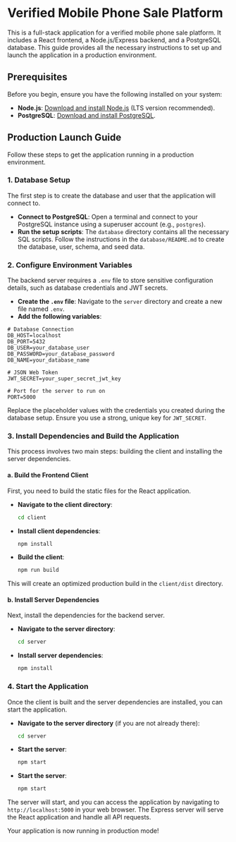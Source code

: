 # Verified Mobile Phone Sale Platform

This is a full-stack application for a verified mobile phone sale platform. It includes a React frontend, a Node.js/Express backend, and a PostgreSQL database. This guide provides all the necessary instructions to set up and launch the application in a production environment.

## Prerequisites

Before you begin, ensure you have the following installed on your system:

- **Node.js**: [Download and install Node.js](https://nodejs.org/) (LTS version recommended).
- **PostgreSQL**: [Download and install PostgreSQL](https://www.postgresql.org/download/).

## Production Launch Guide

Follow these steps to get the application running in a production environment.

### 1. Database Setup

The first step is to create the database and user that the application will connect to.

- **Connect to PostgreSQL**: Open a terminal and connect to your PostgreSQL instance using a superuser account (e.g., `postgres`).
- **Run the setup scripts**: The `database` directory contains all the necessary SQL scripts. Follow the instructions in the `database/README.md` to create the database, user, schema, and seed data.

### 2. Configure Environment Variables

The backend server requires a `.env` file to store sensitive configuration details, such as database credentials and JWT secrets.

- **Create the `.env` file**: Navigate to the `server` directory and create a new file named `.env`.
- **Add the following variables**:

```env
# Database Connection
DB_HOST=localhost
DB_PORT=5432
DB_USER=your_database_user
DB_PASSWORD=your_database_password
DB_NAME=your_database_name

# JSON Web Token
JWT_SECRET=your_super_secret_jwt_key

# Port for the server to run on
PORT=5000
```

Replace the placeholder values with the credentials you created during the database setup. Ensure you use a strong, unique key for `JWT_SECRET`.

### 3. Install Dependencies and Build the Application

This process involves two main steps: building the client and installing the server dependencies.

#### a. Build the Frontend Client

First, you need to build the static files for the React application.

- **Navigate to the client directory**:
  ```bash
  cd client
  ```
- **Install client dependencies**:
  ```bash
  npm install
  ```
- **Build the client**:
  ```bash
  npm run build
  ```

This will create an optimized production build in the `client/dist` directory.

#### b. Install Server Dependencies

Next, install the dependencies for the backend server.

- **Navigate to the server directory**:
  ```bash
  cd server
  ```
- **Install server dependencies**:
  ```bash
  npm install
  ```

### 4. Start the Application

Once the client is built and the server dependencies are installed, you can start the application.

- **Navigate to the server directory** (if you are not already there):
  ```bash
  cd server
  ```
- **Start the server**:
  ```bash
  npm start
  ```

- **Start the server**:
  ```bash
  npm start
  ```

The server will start, and you can access the application by navigating to `http://localhost:5000` in your web browser. The Express server will serve the React application and handle all API requests.

Your application is now running in production mode!